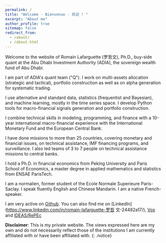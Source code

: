 ```yaml
---
permalink: /
title: "Welcome - Bienvenue - 欢迎 ! "
excerpt: "About me"
author_profile: true
sitemap: false
redirect_from: 
  - /about/
  - /about.html
---
```



Welcome to the  website of Romain Lafarguette (罗哲文),  Ph.D., buy-side quant
at the Abu Dhabi Investment Authority (ADIA), the sovereign wealth fund of Abu
Dhabi.

I  am part  of ADIA's  quant team  ("Q").  I  work on  multi-assets allocation
(strategic  and  tactical),  portfolio  construction   as  well  as  on  alpha
generation for systematic trading.

I use  alternative and standard  data, statistics (frequentist  and Bayesian),
and machine learning, mostly in the time series space.  I develop Python tools
for macro-financial signals generation and portfolio construction.

I  combine technical  skills  in  modeling, programming,  and  finance with  a
10-year  international  macro-financial   experience  with  the  International
Monetary Fund and the European Central Bank.

I  have  done missions  to  more  than  25  countries, covering  monetary  and
financial  issues,  on  technical  assistance,  IMF  financing  programs,  and
surveillance.   I also  led teams  of 3  to 7  people on  technical assistance
missions to central banks.

I hold a Ph.D.  in financial economics from Peking University and Paris School
of Economics, a master degree in applied mathematics and statistics from ENSAE
ParisTech.

I  am a normalien, former  student of the Ecole  Normale Superieure
Paris-Saclay.  I  speak fluently English and  Chinese Mandarin. I am  a native
French-speaker.

I am  very active  on [Github](https://github.com/romainlafarguette).  You can
also find me on [LinkedIn](https://www.linkedin.com/in/romain-lafarguette-罗哲
文-24482a17/), [Vox](http://www.voxeu.org/person/romain-lafarguette) and
[IDEAS/RePEc](https://ideas.repec.org/f/pla661.html)  

**Disclaimer**: This is  my private website.  The views expressed  here are my own and  do not necessarily reflect  those of the institutions  I am currently affiliated with or have been affiliated with.  {: .notice}
